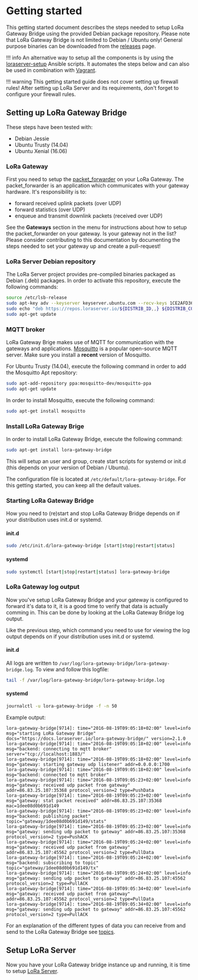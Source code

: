 # Getting started

This getting started document describes the steps needed to setup LoRa Gateway
Bridge using the provided Debian package repository. Please note that LoRa
Gateway Bridge is not limited to Debian / Ubuntu only! General purpose binaries
can be downloaded from the 
[releases](https://github.com/brocaar/lora-gateway-bridge/releases) page.

!!! info
	An alternative way to setup all the components is by using the
	[loraserver-setup](https://github.com/brocaar/loraserver-setup) Ansible
	scripts. It automates the steps below and can also be used in combination
	with [Vagrant](https://www.vagrantup.com/).

!!! warning
    This getting started guide does not cover setting up firewall rules! After
    setting up LoRa Server and its requirements, don't forget to configure
    your firewall rules.

## Setting up LoRa Gateway Bridge

These steps have been tested with:

* Debian Jessie
* Ubuntu Trusty (14.04)
* Ubuntu Xenial (16.06)

### LoRa Gateway

First you need to setup the
[packet_forwarder](https://github.com/Lora-net/packet_forwarder/)
on your LoRa Gateway. The packet_forwarder is an application which
communicates with your gateway hardware. It's responsibility is to:

* forward received uplink packets (over UDP)
* forward statistics (over UDP)
* enqueue and transmit downlink packets (received over UDP)

See the **Gateways** section in the menu for instructions about how to setup the
packet_forwarder on your gateway. Is your gateway not in the list? Please 
consider contributing to this documentation by documenting the steps needed
to set your gateway up and create a pull-request!

### LoRa Server Debian repository

The LoRa Server project provides pre-compiled binaries packaged as Debian (.deb)
packages. In order to activate this repository, execute the following
commands:

```bash
source /etc/lsb-release
sudo apt-key adv --keyserver keyserver.ubuntu.com --recv-keys 1CE2AFD36DBCCA00
sudo echo "deb https://repos.loraserver.io/${DISTRIB_ID,,} ${DISTRIB_CODENAME} testing" | sudo tee /etc/apt/sources.list.d/loraserver.list
sudo apt-get update
```

### MQTT broker

LoRa Gateway Brige makes use of MQTT for communication with the gateways and
applications. [Mosquitto](http://mosquitto.org/) is a popular open-source MQTT
server. Make sure you install a **recent** version of Mosquitto.

For Ubuntu Trusty (14.04), execute the following command in order to add the
Mosquitto Apt repository:

```bash
sudo apt-add-repository ppa:mosquitto-dev/mosquitto-ppa
sudo apt-get update
```

In order to install Mosquitto, execute the following command:

```bash
sudo apt-get install mosquitto
```

### Install LoRa Gateway Brige

In order to install LoRa Gateway Bridge, execute the following command:

```bash
sudo apt-get install lora-gateway-bridge
```

This will setup an user and group, create start scripts for systemd or init.d
(this depends on your version of Debian / Ubuntu).

The configuration file is located at `/etc/default/lora-gateway-bridge`.
For this getting started, you can keep all the default values.

### Starting LoRa Gateway Bridge

How you need to (re)start and stop LoRa Gateway Bridge depends on if your
distribution uses init.d or systemd.

#### init.d

```bash
sudo /etc/init.d/lora-gateway-bridge [start|stop|restart|status]
```

#### systemd

```bash
sudo systemctl [start|stop|restart|status] lora-gateway-bridge
```

### LoRa Gateway log output

Now you've setup LoRa Gateway Bridge and your gateway is configured to forward
it's data to it, it is a good time to verify that data is actually comming in.
This can be done by looking at the LoRa Gateway Bridge log output.

Like the previous step, which command you need to use for viewing the
log output depends on if your distribution uses init.d or systemd.

#### init.d

All logs are written to `/var/log/lora-gateway-bridge/lora-gateway-bridge.log`.
To view and follow this logfile:

```bash
tail -f /var/log/lora-gateway-bridge/lora-gateway-bridge.log
```

#### systemd

```bash
journalctl -u lora-gateway-bridge -f -n 50
```

Example output:

```
lora-gateway-bridge[9714]: time="2016-08-19T09:05:18+02:00" level=info msg="starting LoRa Gateway Bridge" docs="https://docs.loraserver.io/lora-gateway-bridge/" version=2.1.0
lora-gateway-bridge[9714]: time="2016-08-19T09:05:18+02:00" level=info msg="backend: connecting to mqtt broker" server="tcp://localhost:1883/"
lora-gateway-bridge[9714]: time="2016-08-19T09:05:18+02:00" level=info msg="gateway: starting gateway udp listener" addr=0.0.0.0:1700
lora-gateway-bridge[9714]: time="2016-08-19T09:05:18+02:00" level=info msg="backend: connected to mqtt broker"
lora-gateway-bridge[9714]: time="2016-08-19T09:05:23+02:00" level=info msg="gateway: received udp packet from gateway" addr=86.83.25.107:35368 protocol_version=2 type=PushData
lora-gateway-bridge[9714]: time="2016-08-19T09:05:23+02:00" level=info msg="gateway: stat packet received" addr=86.83.25.107:35368 mac=1dee08d0b691d149
lora-gateway-bridge[9714]: time="2016-08-19T09:05:23+02:00" level=info msg="backend: publishing packet" topic="gateway/1dee08d0b691d149/stats"
lora-gateway-bridge[9714]: time="2016-08-19T09:05:23+02:00" level=info msg="gateway: sending udp packet to gateway" addr=86.83.25.107:35368 protocol_version=2 type=PushACK
lora-gateway-bridge[9714]: time="2016-08-19T09:05:24+02:00" level=info msg="gateway: received udp packet from gateway" addr=86.83.25.107:45562 protocol_version=2 type=PullData
lora-gateway-bridge[9714]: time="2016-08-19T09:05:24+02:00" level=info msg="backend: subscribing to topic" topic="gateway/1dee08d0b691d149/tx"
lora-gateway-bridge[9714]: time="2016-08-19T09:05:24+02:00" level=info msg="gateway: sending udp packet to gateway" addr=86.83.25.107:45562 protocol_version=2 type=PullACK
lora-gateway-bridge[9714]: time="2016-08-19T09:05:34+02:00" level=info msg="gateway: received udp packet from gateway" addr=86.83.25.107:45562 protocol_version=2 type=PullData
lora-gateway-bridge[9714]: time="2016-08-19T09:05:34+02:00" level=info msg="gateway: sending udp packet to gateway" addr=86.83.25.107:45562 protocol_version=2 type=PullACK
```

For an explanation of the different types of data you can receive from and
send to the LoRa Gateway Bridge see [topics](topics.md).

## Setup LoRa Server

Now you have your LoRa Gateway bridge instance up and running, it is time to
setup [LoRa Server](https://docs.loraserver.io/loraserver/).
